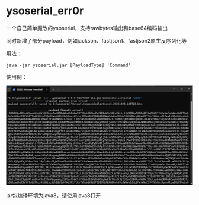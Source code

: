# ysoserial_err0r

一个自己简单魔改的ysoserial，支持rawbytes输出和base64编码输出

同时新增了部分payload，例如jackson、fastjson1、fastjson2原生反序列化等

用法：

```shell
java -jar ysoserial.jar [PayloadType] 'Command'
```



使用例：

![image](./pic/05ff692c-73e6-4d98-8cda-e6a5774304c0.png)

jar包编译环境为java8，请使用java8打开